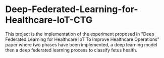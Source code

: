 # Deep-Federated-Learning-for-Healthcare-IoT-CTG

This project is the implementation of the experiment proposed in "Deep Federated Learning for Healthcare IoT To Improve Healthcare Operations" paper where two phases have been implemented, a deep learning model then a deep federated learning process to classify fetus health.
